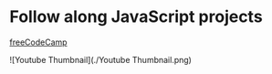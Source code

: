 # Follow along JavaScript projects

[freeCodeCamp](https://www.youtube.com/watch?v=3PHXvlpOkf4&list=PLWKjhJtqVAbleDe3_ZA8h3AO2rXar-q2V&index=5)

![Youtube Thumbnail](./Youtube Thumbnail.png)
